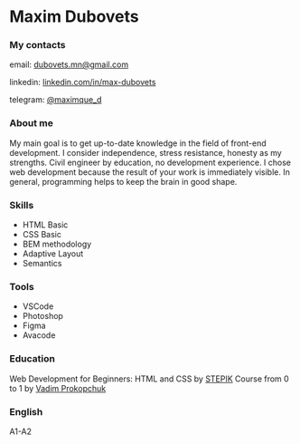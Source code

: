 # **Maxim Dubovets** 

### **My contacts** 

email: <dubovets.mn@gmail.com> 

linkedin: [linkedin.com/in/max-dubovets](https://www.linkedin.com/in/max-dubovets// "Max Dubovets")
  
telegram:   [@maximque_d](https://t.me/maximque_d "Max Dubovets")

### **About me**

My main goal is to get up-to-date knowledge in the field of front-end development. I consider independence, stress resistance, honesty as my strengths. Civil engineer by education, no development experience. I chose web development because the result of your work is immediately visible. In general, programming helps to keep the brain in good shape.

### **Skills** 

+ HTML Basic 
+ CSS Basic 
+ BEM methodology 
+ Adaptive Layout 
+ Semantics 

### Tools 
+ VSCode 
+ Photoshop 
+ Figma 
+ Avacode 

### **Education** 
Web Development for Beginners: HTML and CSS by [STEPIK](https://stepik.org/course/38218/syllabus) 
Course from 0 to 1 by [Vadim Prokopchuk](https://www.youtube.com/c/от0до1)

### English 
A1-A2
